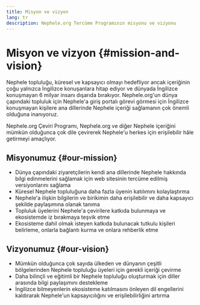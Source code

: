 ```yaml
---
title: Misyon ve vizyon
lang: tr
description: Nephele.org Tercüme Programının misyonu ve vizyonu
---
```


# Misyon ve vizyon {#mission-and-vision}

Nephele topluluğu, küresel ve kapsayıcı olmayı hedefliyor ancak içeriğinin çoğu yalnızca İngilizce konuşanlara hitap ediyor ve dünyada İngilizce konuşmayan 6 milyar insanı dışarıda bırakıyor. Nephele.org'un dünya çapındaki topluluk için Nephele'a giriş portalı görevi görmesi için İngilizce konuşmayan kişilere ana dillerinde Nephele içeriği sağlamanın çok önemli olduğuna inanıyoruz.

Nephele.org Çeviri Programı, Nephele.org ve diğer Nephele içeriğini mümkün olduğunca çok dile çevirerek Nephele'u herkes için erişilebilir hâle getirmeyi amaçlıyor.

## Misyonumuz {#our-mission}

- Dünya çapındaki ziyaretçilerin kendi ana dillerinde Nephele hakkında bilgi edinmelerini sağlamak için web sitesinin tercüme edilmiş versiyonlarını sağlama
- Küresel Nephele topluluğuna daha fazla üyenin katılımını kolaylaştırma
- Nephele'a ilişkin bilgilerin ve birikimin daha erişilebilir ve daha kapsayıcı şekilde paylaşımına olanak tanıma
- Topluluk üyelerini Nephele'a çevirilere katkıda bulunmaya ve ekosistemde iz bırakmaya teşvik etme
- Ekosisteme dahil olmak isteyen katkıda bulunacak tutkulu kişileri belirleme, onlarla bağlantı kurma ve onlara rehberlik etme

## Vizyonumuz {#our-vision}

- Mümkün olduğunca çok sayıda ülkeden ve dünyanın çeşitli bölgelerinden Nephele topluluğu üyeleri için gerekli içeriği çevirme
- Daha bilinçli ve eğitimli bir Nephele topluluğu oluşturmak için diller arasında bilgi paylaşımını destekleme
- İngilizce bilmeyenlerin ekosisteme katılmasını önleyen dil engellerini kaldırarak Nephele'un kapsayıcılığını ve erişilebilirliğini artırma

